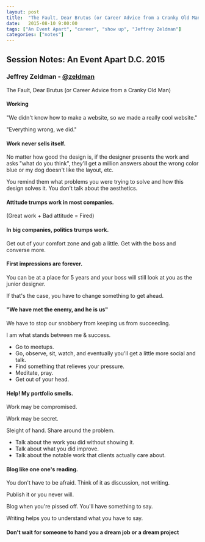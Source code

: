 ```yaml
---
layout: post
title:  "The Fault, Dear Brutus (or Career Advice from a Cranky Old Man)"
date:   2015-08-10 9:00:00
tags: ["An Event Apart", "career", "show up", "Jeffrey Zeldman"]
categories: ["notes"]
---
```


## Session Notes: An Event Apart D.C. 2015

### Jeffrey Zeldman - [@zeldman]

The Fault, Dear Brutus (or Career Advice from a Cranky Old Man)


#### Working
"We didn't know how to make a website, so we made a really cool website."

"Everything wrong, we did."


#### Work never sells itself.
No matter how good the design is, if the designer presents the work and asks "what do you think", they'll get a million answers about the wrong color blue or my dog doesn't like the layout, etc.

You remind them what problems you were trying to solve and how this design solves it. You don't talk about the aesthetics.


#### Attitude trumps work in most companies.
(Great work + Bad attitude = Fired)


#### In big companies, politics trumps work.
Get out of your comfort zone and gab a little. Get with the boss and converse more.


#### First impressions are forever.
You can be at a place for 5 years and your boss will still look at you as the junior designer.

If that's the case, you have to change something to get ahead.


#### "We have met the enemy, and he is us"
We have to stop our snobbery from keeping us from succeeding.

I am what stands between me & success.

- Go to meetups.
- Go, observe, sit, watch, and eventually you'll get a little more social and talk.
- Find something that relieves your pressure.
- Meditate, pray.
- Get out of your head.


#### Help! My portfolio smells.
Work may be compromised.

Work may be secret.

Sleight of hand. Share around the problem.

- Talk about the work you did without showing it.
- Talk about what you did improve.
- Talk about the notable work that clients actually care about.


#### Blog like one one's reading.
You don't have to be afraid. Think of it as discussion, not writing.

Publish it or you never will.

Blog when you're pissed off. You'll have something to say.

Writing helps you to understand what you have to say.

#### Don't wait for someone to hand you a dream job or a dream project




[@zeldman]:http://twitter.com/zeldman